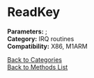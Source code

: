 # ReadKey

**Parameters:** ;  
**Category:** IRQ routines  
**Compatibility:** X86, M1ARM  


[Back to Categories](../categories/irq_routines.md)  
[Back to Methods List](../../SUMMARY.md)
